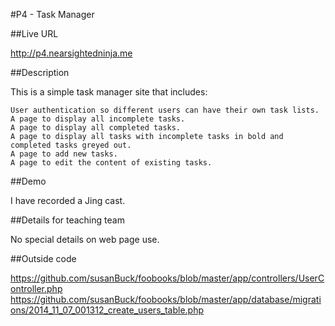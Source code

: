 #P4 - Task Manager

##Live URL

http://p4.nearsightedninja.me

##Description

This is a simple task manager site that includes:

    User authentication so different users can have their own task lists.
    A page to display all incomplete tasks.
    A page to display all completed tasks.
    A page to display all tasks with incomplete tasks in bold and completed tasks greyed out.
    A page to add new tasks.
    A page to edit the content of existing tasks.

##Demo

I have recorded a Jing cast. 

##Details for teaching team

No special details on web page use.

##Outside code

https://github.com/susanBuck/foobooks/blob/master/app/controllers/UserController.php
https://github.com/susanBuck/foobooks/blob/master/app/database/migrations/2014_11_07_001312_create_users_table.php